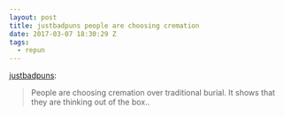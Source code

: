 ```yaml
---
layout: post
title: justbadpuns people are choosing cremation
date: 2017-03-07 18:30:29 Z
tags:
  - repun
---
```

[justbadpuns](http://justbadpuns.com/post/128529333074/people-are-choosing-cremation-over-traditional):

> People are choosing cremation over traditional burial. It shows that they are thinking out of the box..
